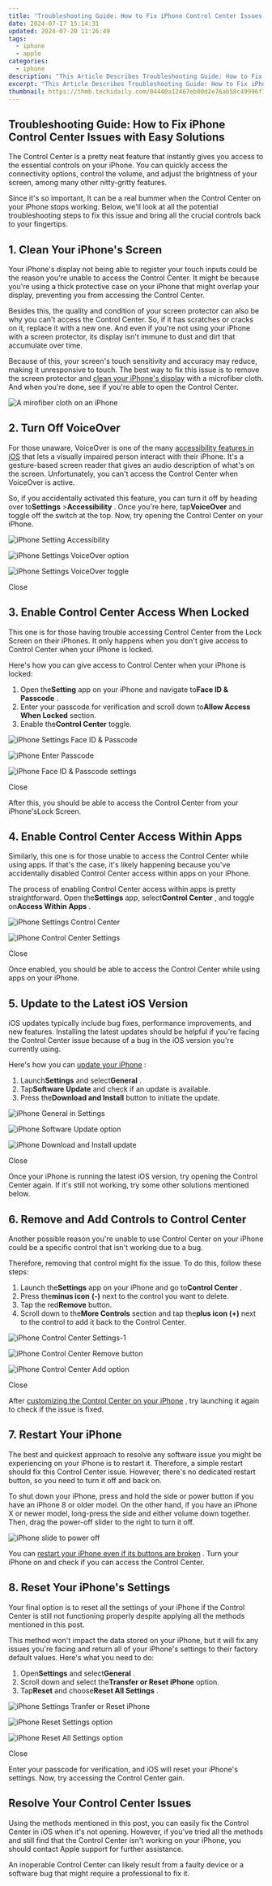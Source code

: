 ```yaml
---
title: "Troubleshooting Guide: How to Fix iPhone Control Center Issues with Easy Solutions"
date: 2024-07-17 15:14:31
updated: 2024-07-20 11:26:49
tags:
  - iphone
  - apple
categories:
  - iphone
description: "This Article Describes Troubleshooting Guide: How to Fix iPhone Control Center Issues with Easy Solutions"
excerpt: "This Article Describes Troubleshooting Guide: How to Fix iPhone Control Center Issues with Easy Solutions"
thumbnail: https://thmb.techidaily.com/04440a12467eb00d2e76ab58c49996f10e544f909e1d6b3abfc42368ffd69851.jpg
---
```


## Troubleshooting Guide: How to Fix iPhone Control Center Issues with Easy Solutions

 The Control Center is a pretty neat feature that instantly gives you access to the essential controls on your iPhone. You can quickly access the connectivity options, control the volume, and adjust the brightness of your screen, among many other nitty-gritty features.

 Since it's so important, It can be a real bummer when the Control Center on your iPhone stops working. Below, we'll look at all the potential troubleshooting steps to fix this issue and bring all the crucial controls back to your fingertips.

## 1\. Clean Your iPhone's Screen

 Your iPhone's display not being able to register your touch inputs could be the reason you're unable to access the Control Center. It might be because you're using a thick protective case on your iPhone that might overlap your display, preventing you from accessing the Control Center.

 Besides this, the quality and condition of your screen protector can also be why you can't access the Control Center. So, if it has scratches or cracks on it, replace it with a new one. And even if you're not using your iPhone with a screen protector, its display isn't immune to dust and dirt that accumulate over time.

 Because of this, your screen's touch sensitivity and accuracy may reduce, making it unresponsive to touch. The best way to fix this issue is to remove the screen protector and [clean your iPhone's display](https://www.makeuseof.com/tag/clean-iphone-guide/) with a microfiber cloth. And when you're done, see if you're able to open the Control Center.

![A mirofiber cloth on an iPhone](https://static1.makeuseofimages.com/wordpress/wp-content/uploads/2023/07/a-mirofiber-cloth-on-an-iphone.jpg)

## 2\. Turn Off VoiceOver

 For those unaware, VoiceOver is one of the many [accessibility features in iOS](https://www.makeuseof.com/overview-of-all-accessibility-features-iphone/) that lets a visually impaired person interact with their iPhone. It's a gesture-based screen reader that gives an audio description of what's on the screen. Unfortunately, you can't access the Control Center when VoiceOver is active.

 So, if you accidentally activated this feature, you can turn it off by heading over to**Settings** \>**Accessibility** . Once you're here, tap**VoiceOver** and toggle off the switch at the top. Now, try opening the Control Center on your iPhone.

![iPhone Setting Accessibility](https://static1.makeuseofimages.com/wordpress/wp-content/uploads/2023/07/iphone-setting-accessibility.jpg)

![iPhone Settings VoiceOver option](https://static1.makeuseofimages.com/wordpress/wp-content/uploads/2023/07/iphone-settings-voiceover-option.jpg)

![iPhone Settings VoiceOver toggle](https://static1.makeuseofimages.com/wordpress/wp-content/uploads/2023/07/iphone-settings-voiceover-toggle.jpg)

Close

## 3\. Enable Control Center Access When Locked

 This one is for those having trouble accessing Control Center from the Lock Screen on their iPhones. It only happens when you don't give access to Control Center when your iPhone is locked.

 Here's how you can give access to Control Center when your iPhone is locked:

1. Open the**Setting** app on your iPhone and navigate to**Face ID & Passcode** .
2. Enter your passcode for verification and scroll down to**Allow Access When Locked** section.
3. Enable the**Control Center** toggle.

![iPhone Settings Face ID & Passcode](https://static1.makeuseofimages.com/wordpress/wp-content/uploads/2023/07/iphone-settings-face-id-passcode.jpg)

![iPhone Enter Passcode](https://static1.makeuseofimages.com/wordpress/wp-content/uploads/2023/07/iphone-enter-passcode.jpg)

![iPhone Face ID & Passcode settings](https://static1.makeuseofimages.com/wordpress/wp-content/uploads/2023/07/iphone-face-id-passcode-settings.jpg)

Close

 After this, you should be able to access the Control Center from your iPhone'sLock Screen.

## 4\. Enable Control Center Access Within Apps

 Similarly, this one is for those unable to access the Control Center while using apps. If that's the case, it's likely happening because you've accidentally disabled Control Center access within apps on your iPhone.

 The process of enabling Control Center access within apps is pretty straightforward. Open the**Settings** app, select**Control Center** , and toggle on**Access Within Apps** .

![iPhone Settings Control Center](https://static1.makeuseofimages.com/wordpress/wp-content/uploads/2023/07/iphone-settings-control-center.jpg)

![iPhone Control Center Settings](https://static1.makeuseofimages.com/wordpress/wp-content/uploads/2023/07/iphone-control-center-settings.jpg)

Close

 Once enabled, you should be able to access the Control Center while using apps on your iPhone.

## 5\. Update to the Latest iOS Version

 iOS updates typically include bug fixes, performance improvements, and new features. Installing the latest updates should be helpful if you're facing the Control Center issue because of a bug in the iOS version you're currently using.

 Here's how you can [update your iPhone](https://www.makeuseof.com/tag/update-iphone-ios-apps-data/) :

1. Launch**Settings** and select**General** .
2. Tap**Software Update** and check if an update is available.
3. Press the**Download and Install** button to initiate the update.

![iPhone General in Settings](https://static1.makeuseofimages.com/wordpress/wp-content/uploads/2023/07/iphone-general-in-settings.jpeg)

![iPhone Software Update option](https://static1.makeuseofimages.com/wordpress/wp-content/uploads/2023/07/iphone-software-update-option.jpeg)

![iPhone Download and Install update](https://static1.makeuseofimages.com/wordpress/wp-content/uploads/2023/07/iphone-download-and-install-update.jpeg)

Close

 Once your iPhone is running the latest iOS version, try opening the Control Center again. If it's still not working, try some other solutions mentioned below.

## 6\. Remove and Add Controls to Control Center

 Another possible reason you're unable to use Control Center on your iPhone could be a specific control that isn't working due to a bug.

 Therefore, removing that control might fix the issue. To do this, follow these steps:

1. Launch the**Settings** app on your iPhone and go to**Control Center** .
2. Press the**minus icon** **(-)** next to the control you want to delete.
3. Tap the red**Remove** button.
4. Scroll down to the**More Controls** section and tap the**plus icon (+)** next to the control to add it back to the Control Center.

![iPhone Control Center Settings-1](https://static1.makeuseofimages.com/wordpress/wp-content/uploads/2023/07/iphone-control-center-settings-1.jpg)

![iPhone Control Center Remove button](https://static1.makeuseofimages.com/wordpress/wp-content/uploads/2023/07/iphone-control-center-remove-button.jpg)

![iPhone Control Center Add option](https://static1.makeuseofimages.com/wordpress/wp-content/uploads/2023/07/iphone-control-center-add-option.jpg)

Close

 After [customizing the Control Center on your iPhone](https://www.makeuseof.com/how-to-use-customize-control-center-iphone/) , try launching it again to check if the issue is fixed.

## 7\. Restart Your iPhone

 The best and quickest approach to resolve any software issue you might be experiencing on your iPhone is to restart it. Therefore, a simple restart should fix this Control Center issue. However, there's no dedicated restart button, so you need to turn it off and back on.

 To shut down your iPhone, press and hold the side or power button if you have an iPhone 8 or older model. On the other hand, if you have an iPhone X or newer model, long-press the side and either volume down together. Then, drag the power-off slider to the right to turn it off.

![iPhone slide to power off](https://static1.makeuseofimages.com/wordpress/wp-content/uploads/2023/07/iphone-slide-to-power-off.jpg)

 You can [restart your iPhone even if its buttons are broken](https://www.makeuseof.com/how-to-restart-any-iphone-even-if-the-buttons-are-broken/) . Turn your iPhone on and check if you can access the Control Center.

## 8\. Reset Your iPhone's Settings

 Your final option is to reset all the settings of your iPhone if the Control Center is still not functioning properly despite applying all the methods mentioned in this post.

 This method won't impact the data stored on your iPhone, but it will fix any issues you're facing and return all of your iPhone's settings to their factory default values. Here's what you need to do:

1. Open**Settings** and select**General** .
2. Scroll down and select the**Transfer or Reset iPhone** option.
3. Tap**Reset** and choose**Reset All Settings** .

![iPhone Settings Tranfer or Reset iPhone](https://static1.makeuseofimages.com/wordpress/wp-content/uploads/2023/07/iphone-settings-tranfer-or-reset-iphone.jpg)

![iPhone Reset Settings option](https://static1.makeuseofimages.com/wordpress/wp-content/uploads/2023/07/iphone-reset-settings-option.jpg)

![iPhone Reset All Settings option](https://static1.makeuseofimages.com/wordpress/wp-content/uploads/2023/07/iphone-reset-all-settings-option.jpg)

Close

 Enter your passcode for verification, and iOS will reset your iPhone's settings. Now, try accessing the Control Center gain.

## Resolve Your Control Center Issues

 Using the methods mentioned in this post, you can easily fix the Control Center in iOS when it's not opening. However, if you've tried all the methods and still find that the Control Center isn't working on your iPhone, you should contact Apple support for further assistance.

 An inoperable Control Center can likely result from a faulty device or a software bug that might require a professional to fix it.

<ins class="adsbygoogle"
     style="display:block"
     data-ad-format="autorelaxed"
     data-ad-client="ca-pub-7571918770474297"
     data-ad-slot="1223367746"></ins>



<ins class="adsbygoogle"
     style="display:block"
     data-ad-client="ca-pub-7571918770474297"
     data-ad-slot="8358498916"
     data-ad-format="auto"
     data-full-width-responsive="true"></ins>
